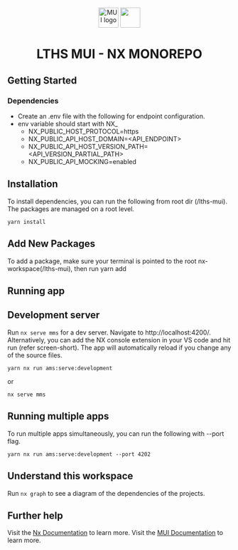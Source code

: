 # 
<!-- markdownlint-disable-next-line -->
<p align="center">
  <a href="https://mui.com/" rel="noopener" target="_blank"><img width="45" src="https://avatars.githubusercontent.com/u/33663932?s=100&v=4" alt="MUI logo"></a>
<a alt="Nx logo" href="https://nx.dev" target="_blank" rel="noreferrer"><img src="https://raw.githubusercontent.com/nrwl/nx/master/images/nx-logo.png" width="45"></a>
</p>

<h1 align="center">LTHS MUI - NX MONOREPO</h1>


## Getting Started

### Dependencies

* Create an .env file with the following for endpoint configuration.
* env variable should start with NX_
    * NX_PUBLIC_HOST_PROTOCOL=https
    * NX_PUBLIC_API_HOST_DOMAIN=<API_ENDPOINT>
    * NX_PUBLIC_API_HOST_VERSION_PATH=<API_VERSION_PARTIAL_PATH>
    * NX_PUBLIC_API_MOCKING=enabled

## Installation


To install dependencies, you can run the following from root dir (/lths-mui). The packages are managed on a root level. 
```
yarn install
```

## Add New Packages
To add a package, make sure your terminal is pointed to the root nx-workspace(/lths-mui), then run yarn add <package-name>


## Running app


## Development server

Run `nx serve mms` for a dev server. Navigate to http://localhost:4200/. Alternatively, you can add the NX console extension in your VS code and hit run (refer screen-short). The app will automatically reload if you change any of the source files.
```
yarn nx run ams:serve:development
```
or
```
nx serve mms
```

## Running multiple apps
To run multiple apps simultaneously, you can run the following with --port flag.
```
yarn nx run ams:serve:development --port 4202
```

## Understand this workspace

Run `nx graph` to see a diagram of the dependencies of the projects.


## Further help

Visit the [Nx Documentation](https://nx.dev) to learn more.
Visit the [MUI Documentation](https://mui.com/) to learn more.

